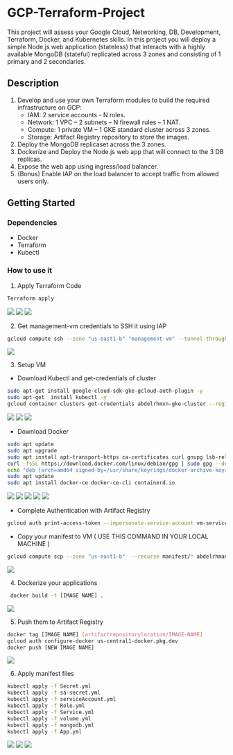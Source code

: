 # GCP-Terraform-Project
This project will assess your Google Cloud, Networking, DB, Development,
Terraform, Docker, and Kubernetes skills.
In this project you will deploy a simple Node.js web application (stateless) that
interacts with a highly available MongoDB (stateful) replicated across 3 zones
and consisting of 1 primary and 2 secondaries.

## Description
1. Develop and use your own Terraform modules to build the required infrastructure
on GCP:
      - IAM: 2 service accounts - N roles.
      - Network: 1 VPC – 2 subnets – N firewall rules – 1 NAT.
      - Compute: 1 private VM – 1 GKE standard cluster across 3 zones.
      - Storage: Artifact Registry repository to store the images.
3. Deploy the MongoDB replicaset across the 3 zones.
4. Dockerize and Deploy the Node.js web app that will connect to the 3 DB replicas.
5. Expose the web app using ingress/load balancer.
6. (Bonus) Enable IAP on the load balancer to accept traffic from allowed users
only.

## Getting Started
### Dependencies
- Docker
- Terraform
- Kubectl
### How to use it
1. Apply Terraform Code
```bash
Terraform apply 
```
<img src="https://github.com/Abdelrhmxn/GCP-Terraform-Project/assets/55556764/6160307f-780f-4ab3-8436-a3b7c79d0803" width="" height="" >
<img src="https://github.com/Abdelrhmxn/GCP-Terraform-Project/assets/55556764/e5177928-49a7-4b16-9736-ff3bb9ec5fd1" width="" height="" >
<img src="https://github.com/Abdelrhmxn/GCP-Terraform-Project/assets/55556764/be4912fb-95af-4dce-afbf-566890d3afdd" width="" height="" >

2. Get management-vm credentials to SSH it using IAP
```bash
gcloud compute ssh --zone "us-east1-b" "management-vm" --tunnel-through-iap --project "abdelrhmxn-gcp-project"
```
<img src="https://github.com/Abdelrhmxn/GCP-Terraform-Project/assets/55556764/6ee7e981-d3c5-48ae-be74-8d136679b2d8" width="" height="" >

3. Setup VM
- Download Kubectl and get-credentials of cluster
```bash
sudo apt-get install google-cloud-sdk-gke-gcloud-auth-plugin -y
sudo apt-get  install kubectl -y
gcloud container clusters get-credentials abdelrhmxn-gke-cluster --region us-central1 --project abdelrhmxn-gcp-project
```
<img src="https://github.com/Abdelrhmxn/GCP-Terraform-Project/assets/55556764/5b37d498-d6c8-4af1-b0cc-d84e29fdd28f" width="" height="" >
<img src="https://github.com/Abdelrhmxn/GCP-Terraform-Project/assets/55556764/3a407bc7-3965-4237-b73e-c51a443816a0" width="" height="" >
<img src="https://github.com/Abdelrhmxn/GCP-Terraform-Project/assets/55556764/9acc7a8a-cc0a-44fc-9509-57ccc99e7f08" width="" height="" >


- Download Docker
```bash
sudo apt update
sudo apt upgrade
sudo apt install apt-transport-https ca-certificates curl gnupg lsb-release
curl -fsSL https://download.docker.com/linux/debian/gpg | sudo gpg --dearmor -o /usr/share/keyrings/docker-archive-keyring.gpg
echo "deb [arch=amd64 signed-by=/usr/share/keyrings/docker-archive-keyring.gpg] https://download.docker.com/linux/debian $(lsb_release -cs) stable" | sudo tee /etc/apt/sources.list.d/docker.list > /dev/null
sudo apt update
sudo apt install docker-ce docker-ce-cli containerd.io
```
<img src="https://github.com/Abdelrhmxn/GCP-Terraform-Project/assets/55556764/d76999e9-2055-468c-96aa-ce78a60b72f8" width="" height="" >
<img src="https://github.com/Abdelrhmxn/GCP-Terraform-Project/assets/55556764/efb07613-2759-45b4-a6f4-472ec51f60bd" width="" height="" >
<img src="https://github.com/Abdelrhmxn/GCP-Terraform-Project/assets/55556764/9baeb10a-573e-46e8-b9bc-1a0b74481343" width="" height="" >
<img src="https://github.com/Abdelrhmxn/GCP-Terraform-Project/assets/55556764/fd1baffd-a56e-4bea-80e0-5e82833390b7" width="" height="" >
<img src="https://github.com/Abdelrhmxn/GCP-Terraform-Project/assets/55556764/c93882bb-0d6f-43e3-969d-cdf1ecc55e1a" width="" height="" >

- Complete Authentication with Artifact Registry
```bash
gcloud auth print-access-token --impersonate-service-account vm-serviceaccount@abdelrhmxn-gcp-project.iam.gserviceaccount.com | sudo docker login -u oauth2accesstoken --password-stdin https://us-central1-docker.pkg.dev
```
- Copy your manifest to VM ( USE THIS COMMAND IN YOUR LOCAL MACHINE ) 
```bash
gcloud compute scp --zone "us-east1-b"  --recurse manifest/* abdelrhman@management-vm:/home/abdelrhman --tunnel-through-iap --project "abdelrhmxn-gcp-project"
```
<img src="https://github.com/Abdelrhmxn/GCP-Terraform-Project/assets/55556764/5dbbfb6e-025e-4a1f-9b64-5069be149361" width="" height="" >

4. Dockerize your applications
```bash
 docker build -t [IMAGE NAME] .  
```
<img src="https://github.com/Abdelrhmxn/GCP-Terraform-Project/assets/55556764/ae7eab93-c57f-4839-9c9d-008196f37753" width="" height="" >

5. Push them to Artifact Registry
```bash
docker tag [IMAGE NAME] [artifactrepositorylocation/IMAGE-NAME]
gcloud auth configure-docker us-central1-docker.pkg.dev
docker push [NEW IMAGE NAME]
```
<img src="https://github.com/Abdelrhmxn/GCP-Terraform-Project/assets/55556764/e98000ac-00fa-4dfa-926d-7d05e440923b" width="" height="" >

6. Apply manifest files
```bash
kubectl apply -f Secret.yml
kubectl apply -f sa-secret.yml
kubectl apply -f serviceAccount.yml
kubectl apply -f Role.yml
kubectl apply -f Service.yml
kubectl apply -f volume.yml
kubectl apply -f mongodb.yml
kubectl apply -f App.yml
```
<img src="https://github.com/Abdelrhmxn/GCP-Terraform-Project/assets/55556764/9e3c5622-f28b-4e13-83d1-192f6d500a25" width="" height="" >
<img src="https://github.com/Abdelrhmxn/GCP-Terraform-Project/assets/55556764/9e515345-12fc-494b-bcf8-f3e5ac6a745a" width="" height="" >
<img src="https://github.com/Abdelrhmxn/GCP-Terraform-Project/assets/55556764/9ac05257-0e58-46c6-8bb9-aafe71669b26" width="" height="" >
